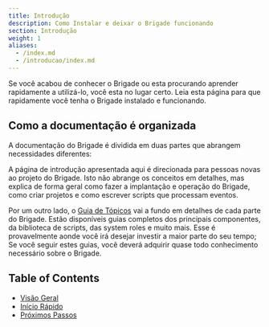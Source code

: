 ```yaml
---
title: Introdução
description: Como Instalar e deixar o Brigade funcionando
section: Introdução
weight: 1
aliases:
  - /index.md
  - /introducao/index.md
---
```


Se você acabou de conhecer o Brigade ou esta procurando aprender rapidamente a utilizá-lo, você esta no lugar certo. Leia esta página para que rapidamente você tenha o Brigade instalado e funcionando.

## Como a documentação é organizada

A documentação do Brigade é dividida em duas partes que abrangem necessidades diferentes:

A página de introdução apresentada aqui é direcionada para pessoas novas ao projeto do Brigade. Isto não abrange os conceitos em detalhes, mas explica de forma geral como fazer a implantação e operação do Brigade, como criar projetos e como escrever scripts que processam eventos.

Por um outro lado, o [Guia de Tópicos](/topicos/index) vai a fundo em detalhes de cada parte do Brigade. Estão disponíveis guias completos dos principais componentes, da biblioteca de scripts, das system roles e muito mais. Esse é provavelmente aonde você irá desejar investir a maior parte do seu tempo;
Se você seguir estes guias, você deverá adquirir quase todo conhecimento necessário sobre o Brigade.  

## Table of Contents

- [Visão Geral](introducao)
- [Início Rápido](iniciorapido)
- [Próximos Passos](proximospassos)